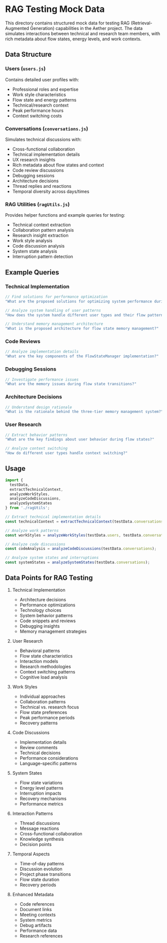 # RAG Testing Mock Data

This directory contains structured mock data for testing RAG (Retrieval-Augmented Generation) capabilities in the Aether project. The data simulates interactions between technical and research team members, with rich metadata about flow states, energy levels, and work contexts.

## Data Structure

### Users (`users.js`)
Contains detailed user profiles with:
- Professional roles and expertise
- Work style characteristics
- Flow state and energy patterns
- Technical/research context
- Peak performance hours
- Context switching costs

### Conversations (`conversations.js`)
Simulates technical discussions with:
- Cross-functional collaboration
- Technical implementation details
- UX research insights
- Rich metadata about flow states and context
- Code review discussions
- Debugging sessions
- Architecture decisions
- Thread replies and reactions
- Temporal diversity across days/times

### RAG Utilities (`ragUtils.js`)
Provides helper functions and example queries for testing:
- Technical context extraction
- Collaboration pattern analysis
- Research insight extraction
- Work style analysis
- Code discussion analysis
- System state analysis
- Interruption pattern detection

## Example Queries

### Technical Implementation
```javascript
// Find solutions for performance optimization
"What are the proposed solutions for optimizing system performance during flow states?"

// Analyze system handling of user patterns
"How does the system handle different user types and their flow patterns?"

// Understand memory management architecture
"What is the proposed architecture for flow state memory management?"
```

### Code Reviews
```javascript
// Analyze implementation details
"What are the key components of the FlowStateManager implementation?"
```

### Debugging Sessions
```javascript
// Investigate performance issues
"What are the memory issues during flow state transitions?"
```

### Architecture Decisions
```javascript
// Understand design rationale
"What is the rationale behind the three-tier memory management system?"
```

### User Research
```javascript
// Extract behavior patterns
"What are the key findings about user behavior during flow states?"

// Analyze context switching
"How do different user types handle context switching?"
```

## Usage

```javascript
import { 
  testData, 
  extractTechnicalContext, 
  analyzeWorkStyles,
  analyzeCodeDiscussions,
  analyzeSystemStates 
} from './ragUtils';

// Extract technical implementation details
const technicalContext = extractTechnicalContext(testData.conversations);

// Analyze work patterns
const workStyles = analyzeWorkStyles(testData.users, testData.conversations);

// Analyze code discussions
const codeAnalysis = analyzeCodeDiscussions(testData.conversations);

// Analyze system states and interruptions
const systemStates = analyzeSystemStates(testData.conversations);
```

## Data Points for RAG Testing

1. Technical Implementation
   - Architecture decisions
   - Performance optimizations
   - Technology choices
   - System behavior patterns
   - Code snippets and reviews
   - Debugging insights
   - Memory management strategies

2. User Research
   - Behavioral patterns
   - Flow state characteristics
   - Interaction models
   - Research methodologies
   - Context switching patterns
   - Cognitive load analysis

3. Work Styles
   - Individual approaches
   - Collaboration patterns
   - Technical vs. research focus
   - Flow state preferences
   - Peak performance periods
   - Recovery patterns

4. Code Discussions
   - Implementation details
   - Review comments
   - Technical decisions
   - Performance considerations
   - Language-specific patterns

5. System States
   - Flow state variations
   - Energy level patterns
   - Interruption impacts
   - Recovery mechanisms
   - Performance metrics

6. Interaction Patterns
   - Thread discussions
   - Message reactions
   - Cross-functional collaboration
   - Knowledge synthesis
   - Decision points

7. Temporal Aspects
   - Time-of-day patterns
   - Discussion evolution
   - Project phase transitions
   - Flow state duration
   - Recovery periods

8. Enhanced Metadata
   - Code references
   - Document links
   - Meeting contexts
   - System metrics
   - Debug artifacts
   - Performance data
   - Research references 
